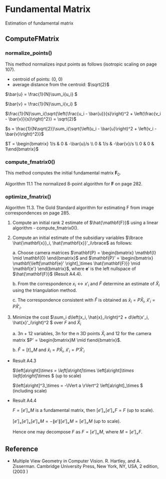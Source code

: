 # Fundamental Matrix
Estimation of fundamental matrix

## ComputeFMatrix
### normalize_points()
This method normalizes input points as follows (isotropic scaling on page 107).
- centroid of points: (0, 0)
- average distance from the centroid: $\sqrt{2}$

$\bar{u} = \frac{1}{N}\sum_i{u_i} $

$\bar{v} = \frac{1}{N}\sum_i{v_i} $

$\frac{1}{N}\sum_i{\sqrt{\left(\frac{u_i - \bar{u}}{s}\right)^2 + \left(\frac{v_i - \bar{v}}{s}\right)^2}} = \sqrt{2}$

$s = \frac{1}{N\sqrt{2}}\sum_i{\sqrt{\left(u_i - \bar{u}\right)^2 + \left(v_i - \bar{v}\right)^2}}$

$T = \begin{bmatrix} 1/s & 0 & -\bar{u}/s \\ 0 & 1/s & -\bar{v}/s \\ 0 & 0 & 1\end{bmatrix}$

### compute_fmatrix0()
This method computes the initial fundamental matrix $\mathbf{F}_0$.

Algorithm 11.1 The normalized 8-point algorithm for $\mathbf{F}$ on page 282.

### optimize_fmatrix()

Algorithm 11.3. The Gold Standard algorithm for estimating F from image correspondences on page 285.

1. Compute an initial rank 2 estimate of $\hat{\mathbf{F}}$ using a linear algorithm - compute_fmatrix0().

2. Compute an initial estimate of the subsidiary variables $\lbrace \hat{\mathbf{x}}_i, \hat{\mathbf{x}}'_i\rbrace$ as follows:

    a. Choose camera matrices $\mathbf{P} = \begin{bmatrix} \mathbf{I} \mid \mathbf{0} \end{bmatrix}$ and $\mathbf{P}' = \begin{bmatrix} \mathbf{\left[\mathbf{e}' \right]_\times \hat{\mathbf{F}}} \mid \mathbf{e'} \end{bmatrix}$, where $\mathbf{e}'$ is the left nullspace of $\hat{\mathbf{F}}$ (Result A4.4).

    b. From the correspondence $x_i \leftrightarrow x'_i$ and $\hat{F}$ determine an estimate of $\hat{X}_i$ using the triangulation method.

    c. The correspondence consistent with $\hat{F}$ is obtained as $\hat{x}_i = P\hat{X}_i$, $\hat{x}'_i = P\hat{X}'_i$.

3. Minimize the cost $\sum_i d\left(x_i, \hat{x}_i\right)^2 + d\left(x'_i, \hat{x}'_i\right)^2 $ over $F$ and $\hat{X}_i$

   a. 3n + 12 variables, 3n for the n 3D points $\hat{X}_i$ and 12 for the camera matrix $P' = \begin{bmatrix}M \mid t\end{bmatrix}$.
   
   b. $\hat{F} = \left[t\right]_\times M$ and $\hat{x}_i = P\hat{X}_i$, $\hat{x}'_i = P'\hat{X}'_i$


- Result A4.3
  
  $\left[a\right]_\times = \left[a\right]_\times \left[a\right]_\times \left[a\right]_\times $ (up to scale)

  $\left[a\right]^3_\times = -\lVert a \rVert^2  \left[a\right]_\times $ (including scale)

- Result A4.4

  $F = \left[e'\right]_\times M$ is a fundamental matrix, then $\left[e'\right]_\times \left[e'\right]_\times F = F$ (up to scale).

  $\left[e'\right]_\times \left[e'\right]_\times \left[e'\right]_\times M = -\lVert e'\rVert \left[e'\right]_\times M = \left[e'\right]_\times M$ (up to scale).
  
  Hence one may decompose $F$ as $F = \left[e'\right]_\times M$, where $M = \left[e'\right]_\times F$.








## Reference
- Multiple View Geometry in Computer Vision. R. Hartley, and A. Zisserman. Cambridge University Press, New York, NY, USA, 2 edition, (2003 )

